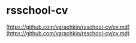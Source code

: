 # rsschool-cv
[https://github.com/varachkin/rsschool-cv/cv.md](https://github.com/varachkin/rsschool-cv/cv.md)
